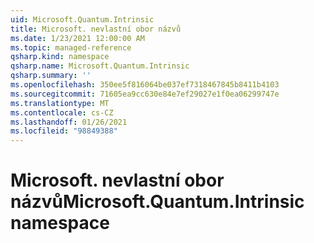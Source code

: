 ```yaml
---
uid: Microsoft.Quantum.Intrinsic
title: Microsoft. nevlastní obor názvů
ms.date: 1/23/2021 12:00:00 AM
ms.topic: managed-reference
qsharp.kind: namespace
qsharp.name: Microsoft.Quantum.Intrinsic
qsharp.summary: ''
ms.openlocfilehash: 350ee5f816064be037ef7318467845b8411b4103
ms.sourcegitcommit: 71605ea9cc630e84e7ef29027e1f0ea06299747e
ms.translationtype: MT
ms.contentlocale: cs-CZ
ms.lasthandoff: 01/26/2021
ms.locfileid: "98849388"
---
```

# <a name="microsoftquantumintrinsic-namespace"></a><span data-ttu-id="a0159-102">Microsoft. nevlastní obor názvů</span><span class="sxs-lookup"><span data-stu-id="a0159-102">Microsoft.Quantum.Intrinsic namespace</span></span>



